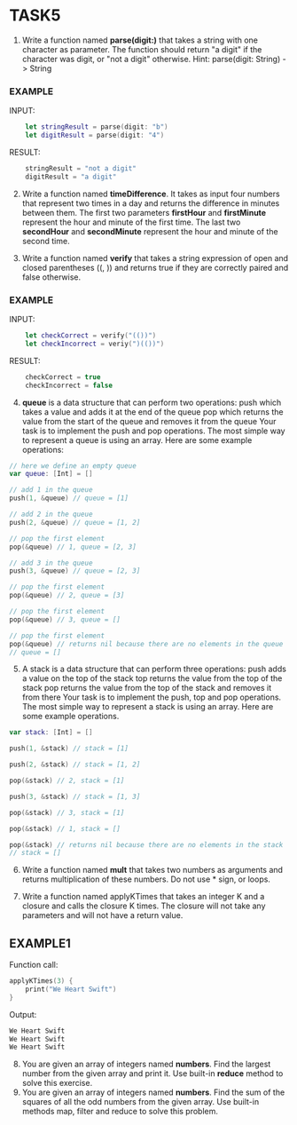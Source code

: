 # TASK5
1. Write a function named __parse(digit:)__ that takes a string with one character as parameter.
   The function should return "a digit" if the character was digit, or "not a digit" otherwise. Hint: parse(digit: String) -> String
   
### EXAMPLE
INPUT:
```swift
	let stringResult = parse(digit: "b")
	let digitResult = parse(digit: "4")
```
RESULT:
```swift
	stringResult = "not a digit"
	digitResult = "a digit"
```
 
 2. Write a function named __timeDifference__. It takes as input four numbers that represent two times in a day and returns the difference in minutes between them.
   The first two parameters __firstHour__ and __firstMinute__ represent the hour and minute of the first time. The last two __secondHour__ and __secondMinute__ represent the hour and minute of the second time.

 3. Write a function named __verify__ that takes a string expression of open and closed parentheses ((, )) and returns true if they are correctly paired and false otherwise.
 
### EXAMPLE
INPUT:
```swift
	let checkCorrect = verify("(())")
	let checkIncorrect = veriy(")(())")
```
RESULT:
```swift
	checkCorrect = true
	checkIncorrect = false
```

4.  __queue__ is a data structure that can perform two operations:
      push which takes a value and adds it at the end of the queue
	  pop which returns the value from the start of the queue and removes it from the queue
    Your task is to implement the push and pop operations. The most simple way to represent a queue is using an array. Here are some example operations:

```swift
// here we define an empty queue
var queue: [Int] = []

// add 1 in the queue
push(1, &queue) // queue = [1]

// add 2 in the queue
push(2, &queue) // queue = [1, 2]

// pop the first element
pop(&queue) // 1, queue = [2, 3]

// add 3 in the queue
push(3, &queue) // queue = [2, 3]

// pop the first element
pop(&queue) // 2, queue = [3]

// pop the first element
pop(&queue) // 3, queue = []

// pop the first element 
pop(&queue) // returns nil because there are no elements in the queue
// queue = []
```

5. A stack is a data structure that can perform three operations:
	push adds a value on the top of the stack
	top returns the value from the top of the stack
	pop returns the value from the top of the stack and removes it from there
  Your task is to implement the push, top and pop operations. The most simple way to represent a stack is using an array. Here are some example operations.
```swift
var stack: [Int] = []

push(1, &stack) // stack = [1]

push(2, &stack) // stack = [1, 2]

pop(&stack) // 2, stack = [1]

push(3, &stack) // stack = [1, 3]

pop(&stack) // 3, stack = [1]

pop(&stack) // 1, stack = []

pop(&stack) // returns nil because there are no elements in the stack
// stack = []
```

6. Write a function named __mult__ that takes two numbers as arguments and returns multiplication of these numbers. Do not use * sign, or loops.

7. Write a function named applyKTimes that takes an integer K and a closure and calls the closure K times. The closure will not take any parameters and will not have a return value.

## EXAMPLE1
Function call:
```swift
applyKTimes(3) { 
    print("We Heart Swift")
}
```
Output:
```swift
We Heart Swift
We Heart Swift
We Heart Swift
```

8. You are given an array of integers named __numbers__. Find the largest number from the given array and print it. Use built-in __reduce__ method to solve this exercise.
9. You are given an array of integers named __numbers__. Find the sum of the squares of all the odd numbers from the given array. Use built-in methods map, filter and reduce to solve this problem.
